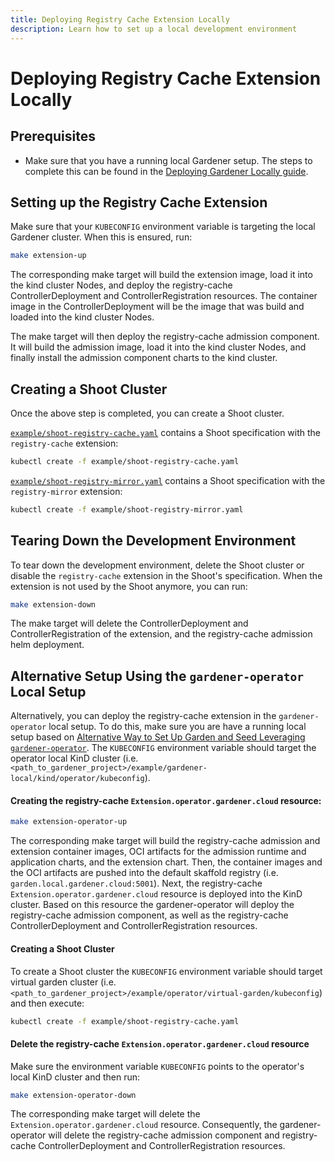```yaml
---
title: Deploying Registry Cache Extension Locally
description: Learn how to set up a local development environment
---
```


# Deploying Registry Cache Extension Locally

## Prerequisites

- Make sure that you have a running local Gardener setup. The steps to complete this can be found in the [Deploying Gardener Locally guide](https://github.com/gardener/gardener/blob/master/docs/deployment/getting_started_locally.md).

## Setting up the Registry Cache Extension

Make sure that your `KUBECONFIG` environment variable is targeting the local Gardener cluster. When this is ensured, run:

```bash
make extension-up
```

The corresponding make target will build the extension image, load it into the kind cluster Nodes, and deploy the registry-cache ControllerDeployment and ControllerRegistration resources. The container image in the ControllerDeployment will be the image that was build and loaded into the kind cluster Nodes.

The make target will then deploy the registry-cache admission component. It will build the admission image, load it into the kind cluster Nodes, and finally install the admission component charts to the kind cluster.

## Creating a Shoot Cluster

Once the above step is completed, you can create a Shoot cluster.

[`example/shoot-registry-cache.yaml`](../../example/shoot-registry-cache.yaml) contains a Shoot specification with the `registry-cache` extension:
```bash
kubectl create -f example/shoot-registry-cache.yaml
```

[`example/shoot-registry-mirror.yaml`](../../example/shoot-registry-mirror.yaml) contains a Shoot specification with the `registry-mirror` extension:
```bash
kubectl create -f example/shoot-registry-mirror.yaml
```

## Tearing Down the Development Environment

To tear down the development environment, delete the Shoot cluster or disable the `registry-cache` extension in the Shoot's specification. When the extension is not used by the Shoot anymore, you can run:

```bash
make extension-down
```

The make target will delete the ControllerDeployment and ControllerRegistration of the extension, and the registry-cache admission helm deployment.

## Alternative Setup Using the `gardener-operator` Local Setup

Alternatively, you can deploy the registry-cache extension in the `gardener-operator` local setup. To do this, make sure you are have a running local setup based on [Alternative Way to Set Up Garden and Seed Leveraging `gardener-operator`](https://github.com/gardener/gardener/blob/master/docs/deployment/getting_started_locally.md#alternative-way-to-set-up-garden-and-seed-leveraging-gardener-operator). The `KUBECONFIG` environment variable should target the operator local KinD cluster (i.e. `<path_to_gardener_project>/example/gardener-local/kind/operator/kubeconfig`).

#### Creating the registry-cache `Extension.operator.gardener.cloud` resource:

```bash
make extension-operator-up
```

The corresponding make target will build the registry-cache admission and extension container images, OCI artifacts for the admission runtime and application charts, and the extension chart. Then, the container images and the OCI artifacts are pushed into the default skaffold registry (i.e. `garden.local.gardener.cloud:5001`). Next, the registry-cache `Extension.operator.gardener.cloud` resource is deployed into the KinD cluster. Based on this resource the gardener-operator will deploy the registry-cache admission component, as well as the registry-cache ControllerDeployment and ControllerRegistration resources.

#### Creating a Shoot Cluster

To create a Shoot cluster the `KUBECONFIG` environment variable should target virtual garden cluster (i.e. `<path_to_gardener_project>/example/operator/virtual-garden/kubeconfig`) and then execute:
```bash
kubectl create -f example/shoot-registry-cache.yaml
```

#### Delete the registry-cache `Extension.operator.gardener.cloud` resource

Make sure the environment variable `KUBECONFIG` points to the operator's local KinD cluster and then run:
```bash
make extension-operator-down
```

The corresponding make target will delete the `Extension.operator.gardener.cloud` resource. Consequently, the gardener-operator will delete the registry-cache admission component and registry-cache ControllerDeployment and ControllerRegistration resources.
